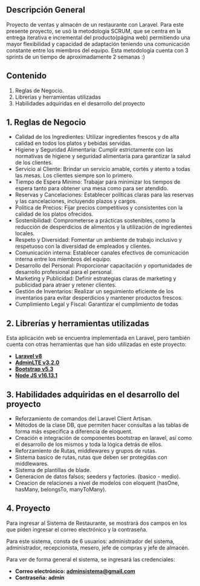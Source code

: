 ## Descripción General

Proyecto de ventas y almacén de un restaurante con Laravel. 
Para este presente proyecto, se usó la metodología SCRUM, que  se centra en la entrega iterativa e incremental del producto(página web) permitiendo una mayor flexibilidad y capacidad de adaptación teniendo una comunicación constante entre los miembros del equipo.
Esta metodología cuenta con 3 sprints de un tiempo de aproximadamente 2 semanas  :)

## Contenido

1. Reglas de Negocio.
2. Librerías y herramientas utilizadas
3. Habilidades adquiridas en el desarrollo del proyecto

## 1. Reglas de Negocio

-	Calidad de los Ingredientes: Utilizar ingredientes frescos y de alta calidad en todos los platos y bebidas servidas.
-	Higiene y Seguridad Alimentaria: Cumplir estrictamente con las normativas de higiene y seguridad alimentaria para garantizar la salud de los clientes.
-	Servicio al Cliente: Brindar un servicio amable, cortés y atento a todas las mesas. Los clientes siempre son lo primero.
-	Tiempo de Espera Mínimo: Trabajar para minimizar los tiempos de espera tanto para obtener una mesa como para ser atendido.
-	Reservas y Cancelaciones: Establecer políticas claras para las reservas y las cancelaciones, incluyendo plazos y cargos.
-	Política de Precios: Fijar precios competitivos y consistentes con la calidad de los platos ofrecidos.
-	Sostenibilidad: Comprometerse a prácticas sostenibles, como la reducción de desperdicios de alimentos y la utilización de ingredientes locales.
-	Respeto y Diversidad: Fomentar un ambiente de trabajo inclusivo y respetuoso con la diversidad de empleados y clientes.
-	Comunicación interna: Establecer canales efectivos de comunicación interna entre los miembros del equipo.
-	Desarrollo del Personal: Proporcionar capacitación y oportunidades de desarrollo profesional para el personal.
-	Marketing y Publicidad: Definir estrategias claras de marketing y publicidad para atraer y retener clientes.
-	Gestión de Inventarios: Realizar un seguimiento eficiente de los inventarios para evitar desperdicios y mantener productos frescos.
-   Cumplimiento Legal y Fiscal: Garantizar el cumplimiento de todas

## 2. Librerías y herramientas utilizadas
Esta aplicación web se encuentra implementada en Laravel, pero también cuenta con otras herramientas que han sido utilizadas en este proyecto:

- **[Laravel v8](https://laravel.com/docs/8.x/routing)**
- **[AdminLTE v3.2.0](https://github.com/jeroennoten/Laravel-AdminLTE/wiki/Installation)**
- **[Bootstrap v5.3](https://getbootstrap.com/docs/5.3/getting-started/introduction/)**
- **[Node JS v16.13.1](https://www.npackd.org/p/org.nodejs.NodeJS64/16.13.1)**

## 3. Habilidades adquiridas en el desarrollo del proyecto

-	Reforzamiento de comandos del Laravel Client Artisan.
-	Métodos de la clase DB, que permiten hacer consultas a las tablas de forma más especifica a diferencia de eloquent.
-	Creación e integración de componentes bootstrap en laravel, así como el desarrollo de los mismos y toda la lógica detrás de ellos.
-	Reforzamiento de Rutas, middlewares y grupos de rutas.
-	Sistema basico de rutas, rutas que deben ser protegidas con middlewares.
-	Sistema de plantillas de blade.
-	Generacion de datos falsos; seeders y factories. (basico - medio).
-	Creacion de relaciones a nivel de modelos con eloquent (hasOne, hasMany, belongsTo, manyToMany).

## 4. Proyecto
Para ingresar al Sistema de Restaurante, se mostrará dos campos en los que piden ingresar el correo electrónico
y la contraseña.

Para este sistema, consta de 6 usuarios: administrador del sistema, administrador, recepcionista, mesero, jefe de compras y jefe de almacén.

Para ver de forma general el sistema, se ingresará las credenciales:

- **Correo electrónico: adminsistema@gmail.com**
- **Contraseña: admin**


